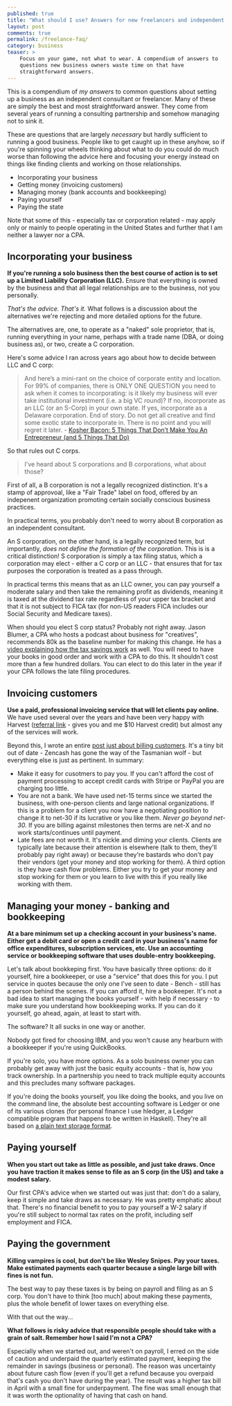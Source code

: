 ```yaml
---
published: true
title: "What should I use? Answers for new freelancers and independent consultants"
layout: post
comments: true
permalink: /freelance-faq/
category: business
teaser: >
    Focus on your game, not what to wear. A compendium of answers to
    questions new business owners waste time on that have
    straightforward answers.
---
```


This is a compendium of *my answers* to common questions about setting
up a business as an independent consultant or freelancer. Many of these
are simply the best and most straightforward answer. They come from
several years of running a consulting partnership and somehow managing
not to sink it.

These are questions that are largely *necessary* but hardly sufficient
to running a good business. People like to get caught up in these
anyhow, so if you're spinning your wheels thinking about what to do you
could do much worse than following the advice here and focusing your
energy instead on things like finding clients and working on those
relationships.

- Incorporating your business
- Getting money (invoicing customers)
- Managing money (bank accounts and bookkeeping)
- Paying yourself
- Paying the state

Note that some of this - especially tax or corporation related - may
apply only or mainly to people operating in the United States and
further that I am neither a lawyer nor a CPA.

## Incorporating your business

**If you're running a solo business then the best course of action is to
set up a Limited Liability Corporation (LLC).** Ensure that everything
is owned by the business and that all legal relationships are to the
business, not you personally.

*That's the advice. That's it.* What follows is a discussion about the
alternatives we're rejecting and more detailed options for the future.

The alternatives are, one, to operate as a "naked" sole proprietor, that is,
running everything in your name, perhaps with a trade name (DBA, or
doing business as), or two, create a C corporation.

Here's some advice I ran across years ago about how to decide between LLC and C corp:

> And here’s a mini-rant on the choice of corporate entity and location.  For 99% of companies, there is ONLY ONE QUESTION you need to ask when it comes to incorporating: is it likely my business will ever take institutional investment (i.e. a big VC round)?  If no, incorporate as an LLC (or an S-Corp) in your own state.  If yes, incorporate as a Delaware corporation.  End of story.  Do not get all creative and find some exotic state to incorporate in.  There is no point and you will regret it later. - [Kosher Bacon: 5 Things That Don’t Make You An Entrepreneur (and 5 Things That Do)](https://kosherbaconblog.com/2013/09/09/5-things-that-dont-make-you-an-entrepreneur-and-5-things-that-do/)

So that rules out C corps.

> I've heard about S corporations and B corporations, what about those?

First of all, a B corporation is not a legally recognized distinction.
It's a stamp of approvoal, like a "Fair Trade" label on food, offered by
an indepenent organization promoting certain socially conscious business
practices.

In practical terms, you probably don't need to worry about B
corporation as an independent consultant.

An S corporation, on the other hand, is a legally recognized term, but importantly,
*does not define the formation of the corporation*. This is is a critical
distinction! S corporation is simply a tax filing status, which a
corporation may elect - either a C corp or an LLC - that ensures that
for tax purposes the corporation is treated as a pass through.

In practical terms this means that as an LLC owner, you can pay yourself
a moderate salary and then take the remaining profit as dividends,
meaning it is taxed at the dividend tax rate regardless of your upper
tax bracket and that it is not subject to FICA tax (for non-US readers
FICA includes our Social Security and Medicare taxes).

When should you elect S corp status? Probably not right away. Jason
Blumer, a CPA who hosts a podcast about business for "creatives",
recommends 80k as the baseline number for making this change. He has a
[video explaining how the tax savings work](https://vimeo.com/59256380)
as well. You will need to have your books in good order and work with a
CPA to do this. It shouldn't cost more than a few hundred dollars. You
can elect to do this later in the year if your CPA follows the late
filing procedures.

## Invoicing customers

**Use a paid, professional invoicing service that will let clients pay
online.** We have used several over the years and have been very happy
with Harvest ([referral link](http://try.hrv.st/2-46886) - gives you and
me $10 Harvest credit) but almost any
of the services will work.

Beyond this, I wrote an entire [post just about billing
customers](/invoicing-for-web-developers/). It's a tiny bit out of date -
Zencash has gone the way of the Tasmanian wolf - but everything else
is just as pertinent. In summary:

- Make it easy for cusotmers to pay you. If you can't afford the cost of
  payment processing to accept credit cards with Stripe or PayPal you are
  charging too little.
- You are not a bank. We have used net-15 terms since
  we started the business, with one-person clients and large national
  organizations. If this is a problem for a client you now have a
  negotiating position to change it to net-30 if its lucrative or you
  like them. *Never go beyond net-30.* If you are billing against
  milestones then terms are net-X and no work starts/continues until
  payment.
- Late fees are not worth it. It's nickle and diming your clients.
  Clients are typically late because their attention is elsewhere (talk to
  them, they'll probably pay right away) or because they're bastards who
  don't pay their vendors (get your money and stop working for them).
  A third option is they have cash flow problems. Either you try to get
  your money and stop working for them or you learn to live with this if
  you really like working with them.

## Managing your money - banking and bookkeeping

**At a bare minimum set up a checking account in your business's name.
Either get a debit card or open a credit card in your business's name
for office expenditures, subscription services, etc. Use an accounting
service or bookkeeping software that uses double-entry bookkeeping.**

Let's talk about bookkeping first. You have basically three options: do
it yourself, hire a bookkeeper, or use a "service" that does this for
you. I put service in quotes because the only one I've seen to date -
Bench - still has a person behind the scenes. If you can afford it, hire
a bookeeper. It's not a bad idea to start managing the books yourself -
with help if necessary - to make sure you understand how bookkeeping
works. If you can do it yourself, go ahead, again, at least to start
with.

The software? It all sucks in one way or another.

Nobody got fired for choosing IBM, and you won't cause any hearburn with
a bookkeeper if you're using QuickBooks.

If you're solo, you have more options. As a
solo business owner you can probably get away with just the basic
equity accounts - that is, how you track ownership. In a partnership you
need to track multiple equity accounts and this precludes many software
packages.

If you're doing the books yourself, you like doing the books, and you
live on the command line, the absolute best accounting software is
Ledger or one of its various clones (for personal finance I use hledger,
a Ledger compatible program that happens to be written in Haskell).
They're all based on [a plain text storage
format](http://plaintextaccounting.org/).

## Paying yourself

**When you start out take as little as possible, and just take draws.
Once you have traction it makes sense to file as an S corp (in the US)
and take a modest salary.**

Our first CPA's advice when we started out was just that: don't do a
salary, keep it simple and take draws as necessary. He was pretty
emphatic about that. There's no financial benefit to you to pay yourself
a W-2 salary if you're still subject to normal tax rates on the profit,
including self employment and FICA.

## Paying the government

**Killing vampires is cool, but don't be like Wesley Snipes. Pay your
taxes. Make estimated payments each quarter because a single large bill
with fines is not fun.**

The best way to pay these taxes is by being on payroll and filing as an
S corp. You don't have to think [too much] about making these payments,
plus the whole benefit of lower taxes on everything else.

With that out the way...

**What follows is risky advice that responsible people should take with
a grain of salt. Remember how I said I'm not a CPA?**

Especially when we started out, and weren't on payroll, I erred on the
side of caution and underpaid the quarterly estimated payment, keeping the remainder in
savings (business or personal). The reason was uncertainty about future
cash flow (even if you'll get a refund because you overpaid that's
cash you don't have during the year). The result was a higher tax bill
in April with a small fine for underpayment. The fine was small enough
that it was worth the optionality of having that cash on hand.
